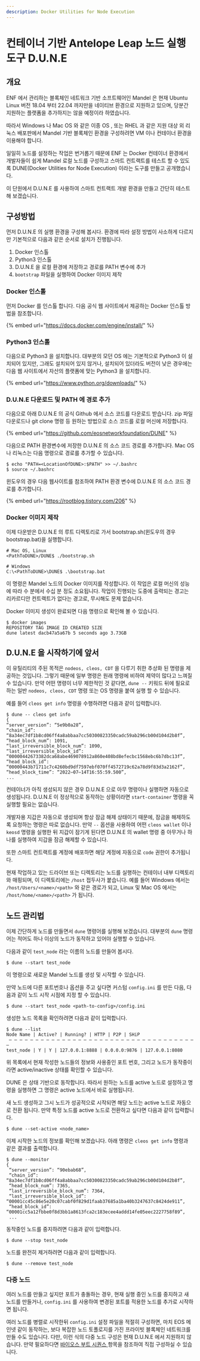 ```yaml
---
description: Docker Utilities for Node Execution
---
```


# 컨테이너 기반 Antelope Leap 노드 실행 도구 D.U.N.E

## 개요

ENF 에서 관리하는 블록체인 네트워크 기반 소프트웨어인 Mandel 은 현재 Ubuntu Linux 버전 18.04 부터 22.04 까지만을 네이티브 환경으로 지원하고 있으며, 당분간 지원하는 플랫폼을 추가하지는 않을 예정이라 하였습니다.

따라서 Windows 나 Mac OS 와 같은 이종 OS , 또는 RHEL 과 같은 지원 대상 외 리눅스 배포판에서 Mandel 기반 블록체인 환경을 구성하려면 VM 이나 컨테이너 환경을 이용해야 합니다.

일일히 노드를 설정하는 작업은 번거롭기 때문에 ENF 는 Docker 컨테이너 환경에서 개발자들이 쉽게 Mandel 로컬 노드를 구성하고 스마트 컨트랙트를 테스트 할 수 있도록 DUNE(Docker Utilities for Node Execution) 이라는 도구를 만들고 공개했습니다.

이 단원에서 D.U.N.E 를 사용하여 스마트 컨트랙트 개발 환경을 만들고 간단히 테스트 해 보겠습니다.

## 구성방법

먼저 D.U.N.E 의 실행 환경을 구성해 봅시다. 환경에 따라 설정 방법이 사소하게 다르지만 기본적으로 다음과 같은 순서로 설치가 진행됩니다.

1. Docker 인스톨
2. Python3 인스톨
3. D.U.N.E 을 로컬 환경에 저장하고 경로를 PATH 변수에 추가
4. `bootstrap` 파일을 실행하여 Docker 이미지 제작

### Docker 인스톨

먼저 Docker 를 인스톨 합니다. 다음 공식 웹 사이트에서 제공하는 Docker 인스톨 방법을 참조합니다.

{% embed url="https://docs.docker.com/engine/install/" %}

### Python3 인스톨

다음으로 Python3 을 설치합니다. 대부분의 모던 OS 에는 기본적으로 Python3 이 설치되어 있지만, 그래도 설치되어 있지 않거나, 설치되어 있더라도 버전이 낮은 경우에는 다음 웹 사이트에서 자산의 플랫폼에 맞는 Python3 을 설치합니다.

{% embed url="https://www.python.org/downloads/" %}

### D.U.N.E 다운로드 및 PATH 에 경로 추가

다음으로 아래 D.U.N.E 의 공식 Github 에서 소스 코드를 다운로드 받습니다. zip 파일 다운로드나 git clone 명령 등 원하는 방법으로 소스 코드를 로컬 머신에 저장합니다.

{% embed url="https://github.com/eosnetworkfoundation/DUNE" %}

다음으로 PATH 환경변수에 저장한 D.U.N.E 의 소스 코드 경로를 추가합니다. Mac OS 나 리눅스는 다음 명령으로 경로를 추가할 수 있습니다.

```
$ echo "PATH=<LocationOfDUNE>:$PATH" >> ~/.bashrc
$ source ~/.bashrc
```

윈도우의 경우 다음 웹사이트를 참조하여 PATH 환경 변수에 D.U.N.E 의 소스 코드 경로를 추가합니다.&#x20;

{% embed url="https://rootblog.tistory.com/206" %}

### Docker 이미지 제작

이제 다운받은 D.U.N.E 의 루트 디렉토리로 가서 bootstrap.sh(윈도우의 경우 bootstrap.bat)을 실행합니다.

```
# Mac OS, Linux
<PathToDUNE>/DUNE$ ./bootstrap.sh

# Windows
C:\<PathToDUNE>\DUNE$ .\bootstrap.bat
```

이 명령은 Mandel 노드의 Docker 이미지를 작성합니다. 이 작업은 로컬 머신의 성능에 따라 수 분에서 수십 분 정도 소요됩니다. 작업이 진행되는 도중에 출력되는 경고는 리카르디안 컨트랙트가 없다는 경고로, 무시해도 문제 없습니다.

Docker 이미지 생성이 완료되면 다음 명령으로 확인해 볼 수 있습니다.

```
$ docker images
REPOSITORY TAG IMAGE ID CREATED SIZE
dune latest dacb47a5a67b 5 seconds ago 3.73GB
```

## D.U.N.E 을 시작하기에 앞서

이 유틸리티의 주된 목적은 `nodeos, cleos, CDT` 을 다루기 취한 추상화 된 명령을 제공하는 것입니다. 그렇기 때문에 일부 명령은 원래 명령에 비하여 제약이 많다고 느껴질 수 있습니다. 만약 어떤 명령이 너무 제한적인 것 같다면, `dune --` 키워드 뒤에 필요로 하는 일반 `nodeos, cleos, CDT` 명령 또는 OS 명령을 붙여 실행 할 수 있습니다.

예를 들어 `cleos get info` 명령을 수행하려면 다음과 같이 입력합니다.

```
$ dune -- cleos get info
{
“server_version”: “5e9b0a28”,
“chain_id”: “8a34ec7df1b8cd06ff4a8abbaa7cc50300823350cadc59ab296cb00d104d2b8f”,
“head_block_num”: 1091,
“last_irreversible_block_num”: 1090,
“last_irreversible_block_id”: “00000442673382dca68abe469078912a860e408bd8efecbc1568ebc6b7dbc13f”,
“head_block_id”: “00000443b71711c7c4260bd9df7597ebf070ff4572719c62a78d9f83d3a2162f”,
“head_block_time”: “2022–07–14T16:55:59.500”,
...
```

컨테이너가 아직 생성되지 않은 경우 D.U.N.E 으로 아무 명령이나 실행하면 자동으로 생성됩니다. D.U.N.E 이 정상적으로 동작하는 상황이라면 `start-container` 명령을 꼭 실행할 필요는 없습니다.

개발자용 지갑은 자동으로 생성되며 항상 잠금 해제 상태이기 때문에, 잠금을 해제하도록 요청하는 명령은 따로 없습니다. 만약 `--` 옵션을 사용하여 어떤 `cleos wallet` 이나 `keosd` 명령을 실행한 뒤 지갑이 잠기게 된다면 D.U.N.E 의 wallet 명령 중 아무거나 하나를 실행하여 지갑을 잠금 해제할 수 있습니다.

또한 스마트 컨트랙트를 계정에 배포하면 해당 계정에 자동으로 `code` 권한이 추가됩니다.

현재 작업하고 있는 드라이브 또는 디렉토리는 노드를 실행하는 컨테이너 내부 디렉토리와 매핑되며, 이 디렉토리에는 `/host` 접두사가 붙습니다. 예를 들어 Windows 에서는 `/host/Users/<name>/<path>` 와 같은 경로가 되고, Linux 및 Mac OS 에서는 `/host/home/<name>/<path>` 가 됩니다.

## 노드 관리법

이제 간단하게 노드를 만들면서 `dune` 명령어를 실행해 보겠습니다. 대부분의 `dune` 명령어는 적어도 하나 이상의 노드가 동작하고 있어야 실행할 수 있습니다.

다음과 같이 `test_node` 라는 이름의 노드를 만들어 봅시다.

```
$ dune --start test_node
```

이 명령으로 새로운 Mandel 노드를 생성 및 시작할 수 있습니다.

만약 노드에 다른 포트번호나 옵션을 주고 싶다면 커스텀 `config.ini` 를 만든 다음, 다음과 같이 노드 시작 시점에 지정 할 수 있습니다.

```
$ dune --start test_node <path-to-config>/config.ini
```

생성한 노드 목록을 확인하려면 다음과 같이 입력합니다.

```
$ dune --list
Node Name | Active? | Running? | HTTP | P2P | SHiP
 — — — — — — — — — — — — — — — — — — — — — — — — — — — — — — — — — — — — 
test_node | Y | Y | 127.0.0.1:8888 | 0.0.0.0:9876 | 127.0.0.1:8080
```

위 목록에서 현재 작성한 노드들의 정보와 사용중인 포트 번호, 그리고 노드가 동작중이라면 active/inactive 상태를 확인할 수 있습니다.

DUNE 은 상태 기반으로 동작합니다. 따라서 원하는 노드를 active 노드로 설정하고 명령을 실행하면 그 명령은 active 노드에서 바로 실행됩니다.

새 노드 생성하고 그시 노드가 성공적으로 시작되면 해당 노드는 active 노드로 자동으로 전환 됩니다. 만약 특정 노드를 active 노드로 전환하고 싶다면 다음과 같이 입력합니다.&#x20;

```
$ dune --set-active <node_name>
```

이제 시작한 노드의 정보를 확인해 보겠습니다. 아래 명령은 `cleos get info` 명령과 같은 결과를 출력합니다.

```
$ dune --monitor
{
 “server_version”: “90ebab68”,
 “chain_id”: “8a34ec7df1b8cd06ff4a8abbaa7cc50300823350cadc59ab296cb00d104d2b8f”,
 “head_block_num”: 7365,
 “last_irreversible_block_num”: 7364,
 “last_irreversible_block_id”: “00001cc45c86e5e20c07cabf0f829d1faab37685a1ba40b3247637c8424de911”,
 “head_block_id”: “00001cc5a12fbbe0f8d3bb1a8613fca2c183ecee4addd14fe05eec2227758f89”,
 ...
```

동작중인 노드를 중지하려면 다음과 같이 입력합니다.

```
$ dune --stop test_node
```

노드를 완전히 제거하려면 다음과 같이 입력합니다.

```
$ dune --remove test_node
```

### 다중 노드 <a href="#732b" id="732b"></a>

여러 노드를 만들고 싶지만 포트가 충돌하는 경우, 현재 실행 중인 노드를 중지하고 새 노드를 만들거나, `config.ini` 를 사용하여 변경된 포트를 적용한 노드를 추가로 시작하면 됩니다.

여러 노드를 병렬로 시작한뒤 `config.ini` 설정 파일을 적절히 구성하면, 마치 EOS 메인넷 같이 동작하는, 보다 복잡한 노드 토폴로지를 가진 프라이빗 블록체인 네트워크를 만들 수도 있습니다. 다만, 이런 식의 다중 노드 구성은 현재 D.U.N.E 에서 지원하지 않습니다. 만약 필요하다면 [바이오스 부트 시퀀스 ](../basic-antelope-leap/bios-boot-sequence.md)항목을 참조하여 직접 구성하실 수 있습니다.
